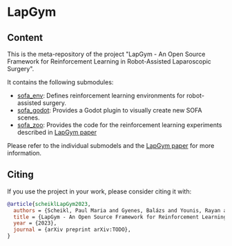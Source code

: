# LapGym

## Content

This is the meta-repository of the project "LapGym - An Open Source Framework for Reinforcement Learning in Robot-Assisted Laparoscopic Surgery".

It contains the following submodules:

- [sofa_env](https://github.com/ScheiklP/sofa_env): Defines reinforcement learning environments for robot-assisted surgery.
- [sofa_godot](https://github.com/ScheiklP/sofa_godot): Provides a Godot plugin to visually create new SOFA scenes.
- [sofa_zoo](https://github.com/ScheiklP/sofa_zoo): Provides the code for the reinforcement learning experiments described in [LapGym paper]()

Please refer to the individual submodels and the [LapGym paper]() for more information.

## Citing

If you use the project in your work, please consider citing it with:

```bibtex
@article{scheiklLapGym2023,
  authors = {Scheikl, Paul Maria and Gyenes, Balázs and Younis, Rayan and Haas, Christoph and Neumann, Gerhard and Wagner, Martin and Mathis-Ullrich, Franziska},
  title = {LapGym - An Open Source Framework for Reinforcement Learning in Robot-Assisted Laparoscopic Surgery},
  year = {2023},
  journal = {arXiv preprint arXiv:TODO},
}
```



